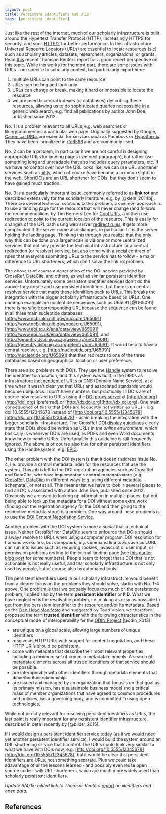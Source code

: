 ```yaml
---
layout: post
title: Persistent Identifiers and URLs
tags: [persistent identifier]
---
```


Just like the rest of the internet, much of our scholarly infrastructure is built around the Hypertext Transfer Protocol (HTTP), increasingly HTTPS for security, and soon [HTTP/2](https://http2.github.io/) for better performance. In this infrastructure Universal Resource Locators (URLs) are essential to locate resources (sic) such as scholarly articles, datasets, researchers, organizations, or grants. Read [this](http://site.thomsonreuters.com/site/data-identifiers/) recent Thomson Reuters report for a good recent perspective on this topic. While this works for the most part, there are some issues with URLs - not specific to scholarly content, but particularly import here:<!--more-->

1. multiple URLs can point to the same resource
2. URLs can be long and look ugly
3. URLs can change or break, making it hard or impossible to locate the resource
4. we are used to central indexes (or databases) describing these resources, allowing us to do sophisticated queries not possible in a generic web search, e.g. find all publications by author John Doe, published since 2012.

No. 1 is a problem relevant to all URLs, e.g. web searches or liking/commenting a particular web page. Originally suggested by Google, [Canonical URLs](https://support.google.com/webmasters/answer/139066?hl=en) are essential for services such as Facebook or [Hypothes.is](https://hypothes.is/blog/cross-format-annotation/). They have been formalized in [rfc6596](http://tools.ietf.org/html/rfc6596) and are commonly used.

No. 2 can be a problem, in particular if we are not careful in designing appropriate URLs for landing pages (see next paragraph), but rather use something long and unreadable that also includes query parameters, etc. If we have no control over how the URL looks like, we can use URL shortener services such as [bit.ly](https://bitly.com/), which of course have become a common sight on the web. [ShortDOIs](http://shortdoi.org/) are an URL shortener for DOIs, but they don't seem to have gained much traction.

No. 3 is a particularly important issue, commonly referred to as **link rot** and described extensively for the scholarly literature, e.g. by [@klein_2014bj]. There are several technical solutions to this problem, a common approach is to use a landing page for the resource that will never change (and follows the recommendations by Tim Berners-Lee for [Cool URIs](http://www.w3.org/Provider/Style/URI.html), and then use redirection to point to the current location of the resource. This is easily for changes of the URL path using web server [redirect rules](http://httpd.apache.org/docs/2.4/rewrite/remapping.html). It gets more complicated if the server name also changes, in particular if it is the server holding the landing page. Thinking this through you realize that the only way this can be done on a larger scale is via one or more centralized services that not only provide the technical infrastructure for a central redirection (or resolver) service, but also come with a social contract of rules that everyone submitting URLs to the service has to follow - a major difference to URL shorteners, which don't solve the link rot problem.

The above is of course a description of the DOI service provided by CrossRef, DataCite, and others, as well as similar persistent identifier services. Unfortunately some persistent identifier services don't do the above: they create and use persistent identifiers, but there is no central resolver service that maps these identifiers back to URLs. This breaks the integration with the bigger scholarly infrastructure based on URLs. One common example are nucleotide sequences such as U65091 [@U65091], there is no single corresponding URL because the sequence can be found in all three main nucleotide databases: [http://www.ncbi.nlm.nih.gov/nuccore/U65091](http://www.ncbi.nlm.nih.gov/nuccore/U65091), [http://www.ebi.ac.uk/ena/data/view/U65091](http://www.ebi.ac.uk/ena/data/view/U65091), and [http://getentry.ddbj.nig.ac.jp/getentry/na/U65091](http://getentry.ddbj.nig.ac.jp/getentry/na/U65091). It would help to have a central resolver, e.g. [http://nucleotide.org/U65091](http://nucleotide.org/U65091) that then redirects to one of the three databases based on geographical location or user preference.

There are also problems with DOIs. They use the [Handle](http://www.handle.net/) system to resolve the identifier to a location, and this system was built in the 1990s as infrastructure [independent of](http://www.handle.net/faq.html) URLs or DNS (Domain Name Service), at a time when it wasn't clear yet that URLs and associated standards would become ubiquitous. I don't have numbers, but practically all DOIs are of course now resolved to URLs using the [DOI proxy server](http://www.doi.org/factsheets/DOIProxy.html) at [http://doi.org](http://doi.org) (preferred) or [http://dx.doi.org](http://dx.doi.org). One main consequence of this is that DOIs are frequently not written as URLs - e.g. doi:10.5555/12345678 instead of [http://doi.org/10.5555/12345678](http://doi.org/10.5555/12345678) - again breaking the integration with the bigger scholarly infrastructure. The CrossRef [DOI display guidelines](http://www.crossref.org/02publishers/doi_display_guidelines.html) clearly state that DOIs should be written as URLs in *the online environment*, which basically is whenever DOIs are used, as PDFs and even Word documents know how to handle URLs. Unfortunately this guideline is still frequently ignored. The above is of course also true for other persistent identifiers using the Handle system, e.g. [EPIC](http://www.pidconsortium.eu/).

The other problem with the DOI system is that it doesn't address issue No. 4, i.e. provide a central metadata index for the resources that use the system. This job is left to the DOI registration agencies such as CrossRef and DataCite, who have implemented a central metadata store (e.g. [CrossRef](http://search.crossref.org/), [DataCite](http://search.datacite.org)) in different ways (e.g. using different metadata schemata), or not at all. This means that we have to look in several places to find all DOis associated with author John Doe, published since 2012. Obviously we are used to looking up information in multiple places, but not being able to look up the metadata for a DOI without some extra work (finding out the registration agency for the DOI and then going to the respective metadata store) is a problem. One way around these problems is to use the [DOI Content Negotiation Service](http://www.crosscite.org/cn/).

Another problem with the DOI system is more a social than a technical issue. Neither CrossRef nor DataCite seem to enfource that DOIs should alsways resolve to URLs when using a computer program. DOI resolution for humans works fine, but computers, e.g. command line tools such as cURL, can run into issues such as requiring cookies, javascript or user input, or permission problems getting to the journal landing page (see [this earlier blog post](http://blog.martinfenner.org/2013/10/13/broken-dois) for some numbers). People seem to forget that a DOI that is not actionable is not really useful, and that scholarly infrastructure is not only used by people, but of course also by automated tools.

The persistent identifiers used in our scholarly infrastructure would benefit from a clearer focus on the problems they should solve, startin with No. 1-4 above. One problem is that we probably focus too much on the persistence problem, implied also by the term **persistent identifier** or **PID**. What we have neglected is the resolvable problem, i.e. making as easy as possible to get from the persistent identifier to the resource and/or its metadata. Based on the [Den Haag Manifesto](http://www.knowledge-exchange.info/Default.aspx?ID=462) and suggested by Todd Vision, we therefore proposed the term **trusted identifier** with the following characteristics in the conceptual model of interoperability for the [ODIN Project](http://odin-project.eu/) [@odin_2013]:

* are unique on a global scale, allowing large numbers of unique identifiers
* resolve as HTTP URI’s with support for content negotiation, and these HTTP
URI’s should be persistent.
* come with metadata that describe their most relevant properties, including a
minimum set of common metadata elements. A search of metadata elements
across all trusted identifiers of that service should be possible.
* are interoperable with other identifiers through metadata elements that describe
their relationship.
* are issued and managed by an organization that focuses on that goal as its
primary mission, has a sustainable business model and a critical mass of member organizations that have agreed to common procedures and policies, has a governing body, and is committed to using open technologies.

While not directly relevant for resolving persistent identifiers as URLs, the last point is really important for any persistent identifier infrastructure, described in detail recently by [@bilder_2015].

If I would design a persistent identifier service today (as if we would need yet another persistent identifier service), I would build the system around an URL shortening service that I control. The URLs could look very similar to what we have with DOIs now, e.g. [http://doi.org/10.5555/12345678](http://doi.org/10.5555/12345678), but it would be clear that persistent identifiers are URLs, not something separate. Plus we could take adavantage of all the lessons learned - and possibly even reuse open source code - with URL shorteners, which are much more widely used than scholarly persistent identifiers.

*Update 6/4/15: added link to Thomson Reuters [report](http://site.thomsonreuters.com/site/data-identifiers/) on identifiers and open data.*

## References
